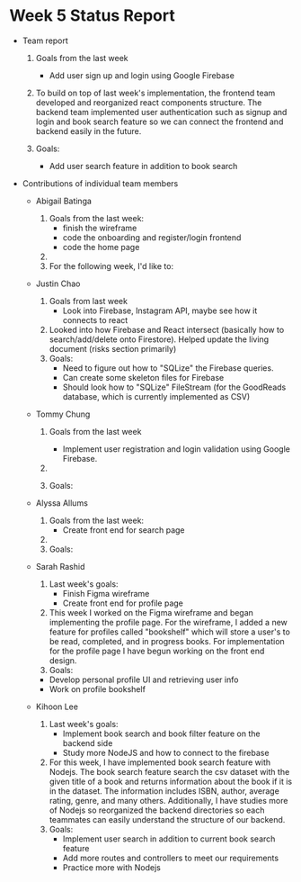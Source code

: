 # Week 5 Status Report

- Team report

  1. Goals from the last week

     - Add user sign up and login using Google Firebase

  2. To build on top of last week's implementation, the frontend team developed and reorganized react components structure. The backend team implemented user authentication such as signup and login and book search feature so we can connect the frontend and backend easily in the future.

  3. Goals:

     - Add user search feature in addition to book search

- Contributions of individual team members

  - Abigail Batinga
    1. Goals from the last week:
       - finish the wireframe
       - code the onboarding and register/login frontend
       - code the home page
    2.
    3. For the following week, I'd like to:
  - Justin Chao
    1. Goals from last week
       - Look into Firebase, Instagram API, maybe see how it connects to react
    2. Looked into how Firebase and React intersect (basically how to search/add/delete onto Firestore). Helped update the living document (risks section primarily)
    3. Goals:
       - Need to figure out how to "SQLize" the Firebase queries.
       - Can create some skeleton files for Firebase
       - Should look how to "SQLize" FileStream (for the GoodReads database, which is currently implemented as CSV)
  - Tommy Chung

    1. Goals from the last week

       - Implement user registration and login validation using Google Firebase.

    2.
    3. Goals:

  - Alyssa Allums
    1. Goals from the last week:
       - Create front end for search page
    2.
    3. Goals:
  - Sarah Rashid
    1. Last week's goals:
       - Finish Figma wireframe
       - Create front end for profile page
    2. This week I worked on the Figma wireframe and began implementing the profile page. For the wireframe, I added a new feature for profiles called "bookshelf" which will store a user's to be read, completed, and in progress books. For implementation for the profile page I have begun working on the front end design.
    3. Goals:
      - Develop personal profile UI and retrieving user info
      - Work on profile bookshelf
  - Kihoon Lee
    1. Last week's goals:
       - Implement book search and book filter feature on the backend side
       - Study more NodeJS and how to connect to the firebase
    2. For this week, I have implemented book search feature with Nodejs. The book search feature search the csv dataset with the given title of a book and returns information about the book if it is in the dataset. The information includes ISBN, author, average rating, genre, and many others. Additionally, I have studies more of Nodejs so reorganized the backend directories so each teammates can easily understand the structure of our backend.
    3. Goals:
       - Implement user search in addition to current book search feature
       - Add more routes and controllers to meet our requirements
       - Practice more with Nodejs
